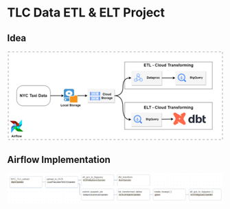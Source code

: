 # TLC Data ETL & ELT Project

## Idea
![](./assets/Data_Engineer_Flow.png)

## Airflow Implementation
![](./assets/Airflow_DAG.png)

